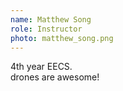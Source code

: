 ```yaml
---
name: Matthew Song
role: Instructor
photo: matthew_song.png
---
```


4th year EECS.\
drones are awesome!